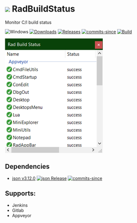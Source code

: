 <!-- ![Icon](res/RadBuildStatus.ico) RadBuildStatus -->
<img src="res/RadBuildStatus.ico" width=32/> RadBuildStatus
==========

Monitor C/I build status

![Windows](https://img.shields.io/badge/platform-Windows-blue.svg)
[![Downloads](https://img.shields.io/github/downloads/RadAd/RadBuildStatus/total.svg)](https://github.com/RadAd/RadBuildStatus/releases/latest)
[![Releases](https://img.shields.io/github/release/RadAd/RadBuildStatus.svg)](https://github.com/RadAd/RadBuildStatus/releases/latest)
[![commits-since](https://img.shields.io/github/commits-since/RadAd/RadBuildStatus/latest.svg)](commits/master)
[![Build](https://img.shields.io/appveyor/ci/RadAd/RadBuildStatus.svg)](https://ci.appveyor.com/project/RadAd/RadBuildStatus)


![Screenshot](docs/RadBuildStatus.png)

## Dependencies
+ [json v3.12.0](https://github.com/nlohmann/json) [![json Release](https://img.shields.io/github/v/release/nlohmann/json)](https://github.com/nlohmann/json/releases) [![commits-since](https://img.shields.io/github/commits-since/nlohmann/json/v3.12.0)](https://github.com/nlohmann/json/commits/master/)

## Supports:
 + Jenkins
 + Gitlab
 + Appveyor
